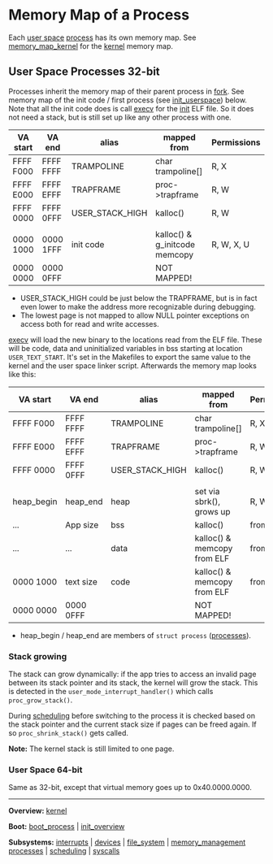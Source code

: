 # Memory Map of a Process

Each [user space](../../userspace/userspace.md) [process](../processes/processes.md) has its own memory map.
See [memory_map_kernel](memory_map_kernel.md) for the [kernel](kernel.md) memory map.


## User Space Processes 32-bit


Processes inherit the memory map of their parent process in [fork](../syscalls/fork.md). 
See memory map of the init code / first process (see [init_userspace](../processes/init_userspace.md)) below.
Note that all the init code does is call [execv](../syscalls/execv.md) for the [init](../../userspace/bin/init.md) ELF file. So it does not need a stack, but is still set up like any other process with one.

| VA start  | VA end    | alias            | mapped from                   | Permissions |
| --------- | --------- | ---------------- | ----------------------------- | ----------- |
| FFFF F000 | FFFF FFFF | TRAMPOLINE       | char trampoline[]             | R, X        |
| FFFF E000 | FFFF EFFF | TRAPFRAME        | proc->trapframe               | R, W        |
| FFFF 0000 | FFFF 0FFF | USER_STACK_HIGH | kalloc()                      | R, W        |
|           |           |                  |                               |             |
| 0000 1000 | 0000 1FFF | init code        | kalloc() & g_initcode memcopy | R, W, X, U  |
| 0000 0000 | 0000 0FFF |                  | NOT MAPPED!                   |             |
- USER_STACK_HIGH could be just below the TRAPFRAME, but is in fact even lower to make the address more recognizable during debugging.
- The lowest page is not mapped to allow NULL pointer exceptions on access both for read and write accesses.


[execv](../syscalls/execv.md) will load the new binary to the locations read from the ELF file. These will be code, data and uninitialized variables in bss starting at location `USER_TEXT_START`. It's set in the Makefiles to export the same value to the kernel and the user space linker script.
Afterwards the memory map looks like this:

| VA start   | VA end    | alias            | mapped from                 | Permissions |
| ---------- | --------- | ---------------- | --------------------------- | ----------- |
| FFFF F000  | FFFF FFFF | TRAMPOLINE       | char trampoline[]           | R, X        |
| FFFF E000  | FFFF EFFF | TRAPFRAME        | proc->trapframe             | R, W        |
| FFFF 0000  | FFFF 0FFF | USER_STACK_HIGH | kalloc()                    | R, W        |
|            |           |                  |                             |             |
| heap_begin | heap_end  | heap             | set via sbrk(), grows up    | R, W, U     |
| ...        | App size  | bss              | kalloc()                    | from ELF    |
| ...        | ...       | data             | kalloc() & memcopy from ELF | from ELF    |
| 0000 1000  | text size | code             | kalloc() & memcopy from ELF | from ELF    |
| 0000 0000  | 0000 0FFF |                  | NOT MAPPED!                 |             |
- heap_begin / heap_end are members of `struct process` ([processes](../processes/processes.md)).


### Stack growing

The stack can grow dynamically: if the app tries to access an invalid page between its stack pointer and its stack, the kernel will grow the stack. This is detected in the `user_mode_interrupt_handler()`  which calls `proc_grow_stack()`.

During [scheduling](../processes/scheduling.md) before switching to the process it is checked based on the stack pointer and the current stack size if pages can be freed again. If so `proc_shrink_stack()` gets called.

**Note:** The kernel stack is still limited to one page.


### User Space 64-bit


Same as 32-bit, except that virtual memory goes up to 0x40.0000.0000.



---
**Overview:** [kernel](../kernel.md)

**Boot:** [boot_process](../overview/boot_process.md) | [init_overview](../overview/init_overview.md)

**Subsystems:** [interrupts](interrupts.md) | [devices](../devices/devices.md) | [file_system](../file_system/file_system.md) | [memory_management](memory_management.md)
[processes](../processes/processes.md) | [scheduling](../processes/scheduling.md) | [syscalls](../syscalls/syscalls.md)
